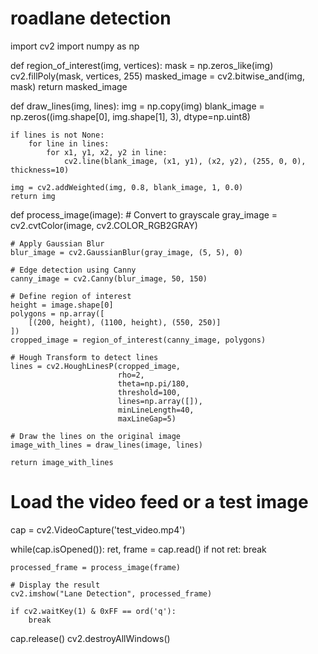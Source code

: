# roadlane detection
import cv2
import numpy as np

def region_of_interest(img, vertices):
    mask = np.zeros_like(img)
    cv2.fillPoly(mask, vertices, 255)
    masked_image = cv2.bitwise_and(img, mask)
    return masked_image

def draw_lines(img, lines):
    img = np.copy(img)
    blank_image = np.zeros((img.shape[0], img.shape[1], 3), dtype=np.uint8)

    if lines is not None:
        for line in lines:
            for x1, y1, x2, y2 in line:
                cv2.line(blank_image, (x1, y1), (x2, y2), (255, 0, 0), thickness=10)

    img = cv2.addWeighted(img, 0.8, blank_image, 1, 0.0)
    return img

def process_image(image):
    # Convert to grayscale
    gray_image = cv2.cvtColor(image, cv2.COLOR_RGB2GRAY)
    
    # Apply Gaussian Blur
    blur_image = cv2.GaussianBlur(gray_image, (5, 5), 0)
    
    # Edge detection using Canny
    canny_image = cv2.Canny(blur_image, 50, 150)
    
    # Define region of interest
    height = image.shape[0]
    polygons = np.array([
        [(200, height), (1100, height), (550, 250)]
    ])
    cropped_image = region_of_interest(canny_image, polygons)
    
    # Hough Transform to detect lines
    lines = cv2.HoughLinesP(cropped_image, 
                            rho=2, 
                            theta=np.pi/180, 
                            threshold=100, 
                            lines=np.array([]), 
                            minLineLength=40, 
                            maxLineGap=5)
    
    # Draw the lines on the original image
    image_with_lines = draw_lines(image, lines)
    
    return image_with_lines

# Load the video feed or a test image
cap = cv2.VideoCapture('test_video.mp4')

while(cap.isOpened()):
    ret, frame = cap.read()
    if not ret:
        break
    
    processed_frame = process_image(frame)
    
    # Display the result
    cv2.imshow("Lane Detection", processed_frame)
    
    if cv2.waitKey(1) & 0xFF == ord('q'):
        break

cap.release()
cv2.destroyAllWindows()

